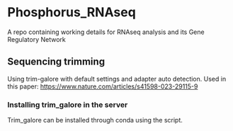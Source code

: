 # Phosphorus_RNAseq
A repo containing working details for RNAseq analysis and its Gene Regulatory Network

## Sequencing trimming
Using trim-galore with default settings and adapter auto detection.
Used in this paper: https://www.nature.com/articles/s41598-023-29115-9

### Installing trim_galore in the server
Trim_galore can be installed through conda using the script. 



